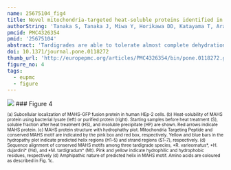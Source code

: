 ```yaml
---
name: 25675104_fig4
title: Novel mitochondria-targeted heat-soluble proteins identified in the anhydrobiotic Tardigrade improve osmotic tolerance of human cells.
authorString: 'Tanaka S, Tanaka J, Miwa Y, Horikawa DD, Katayama T, Arakawa K, Toyoda A, Kubo T, Kunieda T.'
pmcid: PMC4326354
pmid: '25675104'
abstract: 'Tardigrades are able to tolerate almost complete dehydration through transition to a metabolically inactive state, called "anhydrobiosis". Late Embryogenesis Abundant (LEA) proteins are heat-soluble proteins involved in the desiccation tolerance of many anhydrobiotic organisms. Tardigrades, Ramazzottius varieornatus, however, express predominantly tardigrade-unique heat-soluble proteins: CAHS (Cytoplasmic Abundant Heat Soluble) and SAHS (Secretory Abundant Heat Soluble) proteins, which are secreted or localized in most intracellular compartments, except the mitochondria. Although mitochondrial integrity is crucial to ensure cellular survival, protective molecules for mitochondria have remained elusive. Here, we identified two novel mitochondrial heat-soluble proteins, RvLEAM and MAHS (Mitochondrial Abundant Heat Soluble), as potent mitochondrial protectants from Ramazzottius varieornatus. RvLEAM is a group3 LEA protein and immunohistochemistry confirmed its mitochondrial localization in tardigrade cells. MAHS-green fluorescent protein fusion protein localized in human mitochondria and was heat-soluble in vitro, though no sequence similarity with other known proteins was found, and one region was conserved among tardigrades. Furthermore, we demonstrated that RvLEAM protein as well as MAHS protein improved the hyperosmotic tolerance of human cells. The findings of the present study revealed that tardigrade mitochondria contain at least two types of heat-soluble proteins that might have protective roles in water-deficient environments.'
doi: 10.1371/journal.pone.0118272
thumb_url: 'http://europepmc.org/articles/PMC4326354/bin/pone.0118272.g004.gif'
figure_no: 4
tags:
  - eupmc
  - figure
---
```

<img src='http://europepmc.org/articles/PMC4326354/bin/pone.0118272.g004.jpg' style='max-height: 300px'>
### Figure 4
<p style='font-size: 10px;'><title>Subcellular localization of a novel mitochondrial heat-soluble MAHS protein.</title> (a) Subcellular localization of MAHS-GFP fusion protein in human HEp-2 cells. (b) Heat-solubility of MAHS protein using bacterial lysate (left) or purified protein (right). Starting samples before heat treatment (S), soluble fraction after heat treatment (HS), and insoluble precipitate (HP) are shown. Red arrows indicate MAHS protein. (c) MAHS protein structure with hydrophathy plot. Mitochondria Targeting Peptide and conserved MAHS motif are indicated by the pink box and red box, respectively. Yellow and blue bars in the hydropathy plot indicate predicted helix regions (H1–5) and strand regions (S1–7), respectively. (d) Sequence alignment of conserved MAHS motifs among three tardigrade species, *R. varieornatus*, *H. dujardini* (Hd), and *M. tardigradum* (Mt). Pink and yellow indicate hydrophilic and hydrophobic residues, respectively (d) Amphipathic nature of predicted helix in MAHS motif. Amino acids are coloured as described in <xref rid="pone.0118272.g001" ref-type="fig">Fig. 1c</xref>.</p>